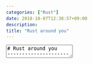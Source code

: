 ```yaml
---
categories: ["Rust"]
date: 2018-10-07T12:38:57+09:00
description:
title: "Rust around you"
---
```

<textarea data-markdown
    data-separator="\n===\n"
    data-vertical="\n---\n"
    data-notes="^Note:">
# Rust around you
----------------------
[第51回 情報科学若手の会](https://wakate.org/2018/07/28/51th-general/)

<!-- .slide: class="center" -->
===
# About Me
---------
![κeenのアイコン](/images/kappa.png) <!-- .element: style="position:absolute;right:0;z-index:-1" width="20%" -->

 * κeen
 * [@blackenedgold](https://twitter.com/blackenedgold)
 * Github: [KeenS](https://github.com/KeenS)
 * [Idein Inc.](https://idein.jp/)のエンジニア
 * Lisp, ML, Rust, Shell Scriptあたりを書きます

===
# Rust
------

* 安全なC++
* ML/Haskellみたいな機能
  + タプル
  + 代数的データ型
  + トレイト
  + 式指向

===

![](/images/rust_kappa.jpg) <!-- .element: height="640px" width="640px" -->

<span style="font-size: 50px">みなさんの脳にRustを叩き込みます</span>

===
# Rustは色々な領域で使われている
-------------------------------

* OS
* ネットワーク
* ブラウザ
* コンパイラ
* WebAssembly
* マイコン
* VCS

===
# Rustは色々な領域で使われている
-------------------------------

* CLI
* ウェブアプリケーション
* DB
* ゲーム
* 暗号通貨
* GPU

===
# OS
-----

* [redos](https://gitlab.redox-os.org/redox-os/redox): フルセットのOS
  + [tfs](https://gitlab.redox-os.org/redox-os/tfs): zfs的なの。並行で動く。
  + [ion](https://gitlab.redox-os.org/redox-os/ion): シェル
  + [orbital](https://gitlab.redox-os.org/redox-os/orbital): Windowシステム
* [intermezzOS](https://intermezzos.github.io/): 小さいOS
* [Writin an OS in Rust](https://os.phil-opp.com/)
  + RustでOSを書くチュートリアル
  + 30日OS本みたいなの

===
# ネットワーク
-------------

* [libpnet](https://github.com/libpnet/libpnet): バケットからネットワークを扱えるライブラリ
* [trust-dns](https://github.com/bluejekyll/trust-dns): DNSクライアント、サーバ、リゾルバ

===

# CLI
-----
* [uutils](https://github.com/uutils/coreutils): catとかlsとかのrust実装
* [ripgrep](https://github.com/BurntSushi/ripgrep): プロジェクト単位で `grep`
* [exa ](https://github.com/ogham/exa): 高級 `ls`
* [fd](https://github.com/sharkdp/fd): 高級 `find`
* [xsv](https://github.com/BurntSushi/xsv): CSVツール
* [tokei](https://github.com/Aaronepower/tokei): clocを取る

===
# WebAssembly
-------------

* 現状の最有力候補
* [wasm-bindgen](https://github.com/rustwasm/wasm-bindgen): Rust-JSブリッジ
* [stdweb](https://github.com/koute/stdweb): ブラウザサイドライブラリ
* [js-sys](https://github.com/rustwasm/wasm-bindgen/tree/master/crates/js-sys): JS標準ライブラリのバインディング
* [web-sys](https://github.com/rustwasm/wasm-bindgen/tree/master/crates/web-sys): WebGLなどのバインディング

===
# その他
--------

* [tock](https://github.com/tock/tock): Cortex-Mで動く組み込みOS
* [pijul](https://pijul.org): 分散VCS
* [REmacs] https://github.com/Wilfred/remacs
* [Rust](https://github.com/rust-lang/rust): rustコンパイラ
* [parity](https://github.com/paritytech/parity-ethereum): ethereum実装

===

# その他
--------

* [TiKV](https://github.com/tikv/tikv): KVS
* [Piston](http://www.piston.rs/): ゲームエンジン
* [amethyst](https://www.amethyst.rs/): ゲームエンジン
* [accel](https://github.com/rust-accel/accel): GPGPUライブラリ
* [ndarray](https://github.com/bluss/ndarray): 多次元配列ライブラリ


</textarea>
